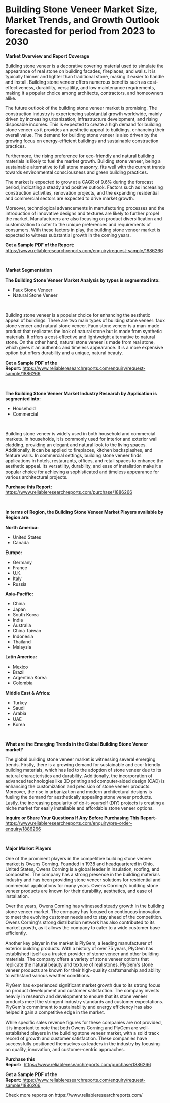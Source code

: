 <p><h1>Building Stone Veneer Market Size, Market Trends, and Growth Outlook forecasted for period from 2023 to 2030</h1></p><p><strong>Market Overview and Report Coverage</strong></p>
<p><p>Building stone veneer is a decorative covering material used to simulate the appearance of real stone on building facades, fireplaces, and walls. It is typically thinner and lighter than traditional stone, making it easier to handle and install. Building stone veneer offers numerous benefits such as cost-effectiveness, durability, versatility, and low maintenance requirements, making it a popular choice among architects, contractors, and homeowners alike.</p><p>The future outlook of the building stone veneer market is promising. The construction industry is experiencing substantial growth worldwide, mainly driven by increasing urbanization, infrastructure development, and rising disposable incomes. This is expected to create a high demand for building stone veneer as it provides an aesthetic appeal to buildings, enhancing their overall value. The demand for building stone veneer is also driven by the growing focus on energy-efficient buildings and sustainable construction practices.</p><p>Furthermore, the rising preference for eco-friendly and natural building materials is likely to fuel the market growth. Building stone veneer, being a sustainable alternative to full stone masonry, fits well with the current trends towards environmental consciousness and green building practices.</p><p>The market is expected to grow at a CAGR of 9.6% during the forecast period, indicating a steady and positive outlook. Factors such as increasing construction activities, renovation projects, and the expanding residential and commercial sectors are expected to drive market growth.</p><p>Moreover, technological advancements in manufacturing processes and the introduction of innovative designs and textures are likely to further propel the market. Manufacturers are also focusing on product diversification and customization to cater to the unique preferences and requirements of consumers. With these factors in play, the building stone veneer market is expected to witness substantial growth in the coming years.</p></p>
<p><strong>Get a Sample PDF of the Report:</strong> <a href="https://www.reliableresearchreports.com/enquiry/request-sample/1886266">https://www.reliableresearchreports.com/enquiry/request-sample/1886266</a></p>
<p>&nbsp;</p>
<p><strong>Market Segmentation</strong></p>
<p><strong>The Building Stone Veneer Market Analysis by types is segmented into:</strong></p>
<p><ul><li>Faux Stone Veneer</li><li>Natural Stone Veneer</li></ul></p>
<p>&nbsp;</p>
<p><p>Building stone veneer is a popular choice for enhancing the aesthetic appeal of buildings. There are two main types of building stone veneer: faux stone veneer and natural stone veneer. Faux stone veneer is a man-made product that replicates the look of natural stone but is made from synthetic materials. It offers a cost-effective and lightweight alternative to natural stone. On the other hand, natural stone veneer is made from real stone, which gives it an authentic and timeless appearance. It is a more expensive option but offers durability and a unique, natural beauty.</p></p>
<p><strong>Get a Sample PDF of the Report:</strong>&nbsp;<a href="https://www.reliableresearchreports.com/enquiry/request-sample/1886266">https://www.reliableresearchreports.com/enquiry/request-sample/1886266</a></p>
<p>&nbsp;</p>
<p><strong>The Building Stone Veneer Market Industry Research by Application is segmented into:</strong></p>
<p><ul><li>Household</li><li>Commercial</li></ul></p>
<p>&nbsp;</p>
<p><p>Building stone veneer is widely used in both household and commercial markets. In households, it is commonly used for interior and exterior wall cladding, providing an elegant and natural look to the living spaces. Additionally, it can be applied to fireplaces, kitchen backsplashes, and feature walls. In commercial settings, building stone veneer finds applications in hotels, restaurants, offices, and retail spaces to enhance the aesthetic appeal. Its versatility, durability, and ease of installation make it a popular choice for achieving a sophisticated and timeless appearance for various architectural projects.</p></p>
<p><strong>Purchase this Report:</strong>&nbsp; <a href="https://www.reliableresearchreports.com/purchase/1886266">https://www.reliableresearchreports.com/purchase/1886266</a></p>
<p>&nbsp;</p>
<p><strong>In terms of Region, the Building Stone Veneer Market Players available by Region are:</strong></p>
<p>
    <p> <strong> North America: </strong>
        <ul>
            <li>United States</li>
            <li>Canada</li>
        </ul>
        </p> 
    <p> <strong> Europe: </strong>
        <ul>
            <li>Germany</li>
            <li>France</li>
            <li>U.K.</li>
            <li>Italy</li>
            <li>Russia</li>
        </ul>
        </p> 
    <p> <strong> Asia-Pacific: </strong>
        <ul>
            <li>China</li>
            <li>Japan</li>
            <li>South Korea</li>
            <li>India</li>
            <li>Australia</li>
            <li>China Taiwan</li>
            <li>Indonesia</li>
            <li>Thailand</li>
            <li>Malaysia</li>
        </ul>
        </p> 
    <p> <strong> Latin America: </strong>
        <ul>
            <li>Mexico</li>
            <li>Brazil</li>
            <li>Argentina Korea</li>
            <li>Colombia</li>
        </ul>
        </p> 
    <p> <strong> Middle East & Africa: </strong>
        <ul>
            <li>Turkey</li>
            <li>Saudi</li>
            <li>Arabia</li>
            <li>UAE</li>
            <li>Korea</li>
        </ul>
    </p>
    </p>
<p>&nbsp;</p>
<p><strong>What are the Emerging Trends in the Global Building Stone Veneer market?</strong></p>
<p><p>The global building stone veneer market is witnessing several emerging trends. Firstly, there is a growing demand for sustainable and eco-friendly building materials, which has led to the adoption of stone veneer due to its natural characteristics and durability. Additionally, the incorporation of advanced technologies like 3D printing and computer-aided design (CAD) is enhancing the customization and precision of stone veneer products. Moreover, the rise in urbanization and modern architectural designs is fueling the demand for aesthetically appealing stone veneer products. Lastly, the increasing popularity of do-it-yourself (DIY) projects is creating a niche market for easily installable and affordable stone veneer options.</p></p>
<p><strong>Inquire or Share Your Questions If Any Before Purchasing This Report</strong>- <a href="https://www.reliableresearchreports.com/enquiry/pre-order-enquiry/1886266">https://www.reliableresearchreports.com/enquiry/pre-order-enquiry/1886266</a></p>
<p>&nbsp;</p>
<p><strong>Major Market Players</strong></p>
<p><p>One of the prominent players in the competitive building stone veneer market is Owens Corning. Founded in 1938 and headquartered in Ohio, United States, Owens Corning is a global leader in insulation, roofing, and composites. The company has a strong presence in the building materials industry and has been providing stone veneer solutions for residential and commercial applications for many years. Owens Corning's building stone veneer products are known for their durability, aesthetics, and ease of installation.</p><p>Over the years, Owens Corning has witnessed steady growth in the building stone veneer market. The company has focused on continuous innovation to meet the evolving customer needs and to stay ahead of the competition. Owens Corning's strong distribution network has also contributed to its market growth, as it allows the company to cater to a wide customer base efficiently.</p><p>Another key player in the market is PlyGem, a leading manufacturer of exterior building products. With a history of over 75 years, PlyGem has established itself as a trusted provider of stone veneer and other building materials. The company offers a variety of stone veneer options that replicate the natural beauty and texture of real stones. PlyGem's stone veneer products are known for their high-quality craftsmanship and ability to withstand various weather conditions.</p><p>PlyGem has experienced significant market growth due to its strong focus on product development and customer satisfaction. The company invests heavily in research and development to ensure that its stone veneer products meet the stringent industry standards and customer expectations. PlyGem's commitment to sustainability and energy efficiency has also helped it gain a competitive edge in the market.</p><p>While specific sales revenue figures for these companies are not provided, it is important to note that both Owens Corning and PlyGem are well-established players in the building stone veneer market, with a solid track record of growth and customer satisfaction. These companies have successfully positioned themselves as leaders in the industry by focusing on quality, innovation, and customer-centric approaches.</p></p>
<p><strong>Purchase this Report:</strong>&nbsp;&nbsp;<a href="https://www.reliableresearchreports.com/purchase/1886266">https://www.reliableresearchreports.com/purchase/1886266</a></p>
<p></p>
<p><strong>Get a Sample PDF of the Report:</strong>&nbsp;<a href="https://www.reliableresearchreports.com/enquiry/request-sample/1886266">https://www.reliableresearchreports.com/enquiry/request-sample/1886266</a></p>
<p>Check more reports on https://www.reliableresearchreports.com/</p>